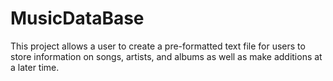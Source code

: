 # MusicDataBase
This project allows a user to create a pre-formatted text file for users to store information on songs, artists, and albums as well as make additions at a later time.
